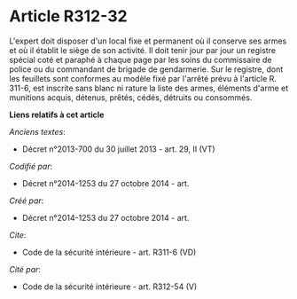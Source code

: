 # Article R312-32

L'expert doit disposer d'un local fixe et permanent où il conserve ses armes et où il établit le siège de son activité. Il
doit tenir jour par jour un registre spécial coté et paraphé à chaque page par les soins du commissaire de police ou du
commandant de brigade de gendarmerie. Sur le registre, dont les feuillets sont conformes au modèle fixé par l'arrêté prévu à
l'article R. 311-6, est inscrite sans blanc ni rature la liste des armes, éléments d'arme et munitions acquis, détenus,
prêtés, cédés, détruits ou consommés.

**Liens relatifs à cet article**

_Anciens textes_:

  - Décret n°2013-700 du 30 juillet 2013 - art. 29, II (VT)

_Codifié par_:

  - Décret n°2014-1253 du 27 octobre 2014 - art.

_Créé par_:

  - Décret n°2014-1253 du 27 octobre 2014 - art.

_Cite_:

  - Code de la sécurité intérieure - art. R311-6 (VD)

_Cité par_:

  - Code de la sécurité intérieure - art. R312-54 (V)
